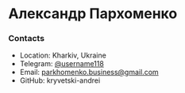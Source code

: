 # Александр Пархоменко

### Contacts
* Location: Kharkiv, Ukraine
* Telegram: [@username118](https://t.me/username118)
* Email: parkhomenko.business@gmail.com
* GitHub: kryvetski-andrei

